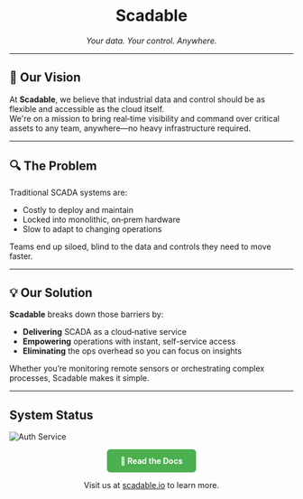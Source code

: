 <h1 align="center">Scadable</h1>
<p align="center"><em>Your data. Your control. Anywhere.</em></p>

---

## 🌟 Our Vision

At **Scadable**, we believe that industrial data and control should be as flexible and accessible as the cloud itself.  
We're on a mission to bring real‐time visibility and command over critical assets to any team, anywhere—no heavy infrastructure required.

---

## 🔍 The Problem

Traditional SCADA systems are:

- Costly to deploy and maintain  
- Locked into monolithic, on‐prem hardware  
- Slow to adapt to changing operations  

Teams end up siloed, blind to the data and controls they need to move faster.

---

## 💡 Our Solution

**Scadable** breaks down those barriers by:

- **Delivering** SCADA as a cloud‐native service  
- **Empowering** operations with instant, self-service access  
- **Eliminating** the ops overhead so you can focus on insights  

Whether you’re monitoring remote sensors or orchestrating complex processes, Scadable makes it simple.

---

## System Status
![Auth Service](https://github.com/service-auth/docs/actions/workflows/cd-build.yaml/badge.svg)

<p align="center">
  <a href="https://docs.scadable.io" align="center" style="display:inline-block;padding:12px 24px;background-color:#4CAF50;color:white;border-radius:6px;text-decoration:none;font-weight:bold;">
    📖 Read the Docs
  </a>
</p>

<p align="center">
  Visit us at <a href="https://scadable.io">scadable.io</a> to learn more.
</p>
